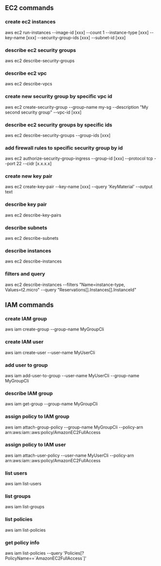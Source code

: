 ## EC2 commands

### create ec2 instances
aws ec2 run-instances 
    --image-id [xxx] 
    --count 1 
    --instance-type [xxx]
    --key-name [xxx]
    --security-group-ids [xxx]
    --subnet-id [xxx]


### describe ec2 security groups
aws ec2 describe-security-groups

### describe ec2 vpc
aws ec2 describe-vpcs

### create new security group by specific vpc id
aws ec2 create-security-group --group-name my-sg --description "My second security group" --vpc-id [xxx]

### describe ec2 security groups by specific ids
aws ec2 describe-security-groups  --group-ids [xxx]

### add firewall rules to specific security group by id
aws ec2 authorize-security-group-ingress --group-id [xxx] --protocol tcp --port 22 --cidr [x.x.x.x]

### create new key pair
aws ec2 create-key-pair --key-name [xxx] --query 'KeyMaterial' --output text

### describe key pair
aws ec2 describe-key-pairs

### describe subnets
aws ec2 describe-subnets

### describe instances
aws ec2 describe-instances


### filters and query
aws ec2 describe-instances --filters "Name=instance-type, Values=t2.micro" --query "Reservations[].Instances[].InstanceId"

## IAM commands

### create IAM group
aws iam create-group --group-name MyGroupCli

### create IAM user
aws iam create-user --user-name MyUserCli

### add user to group
aws iam add-user-to-group --user-name MyUserCli --group-name MyGroupCli

### describe IAM group
aws iam get-group --group-name MyGroupCli

### assign policy to IAM group
aws iam attach-group-policy --group-name MyGroupCli --policy-arn arn:aws:iam::aws:policy/AmazonEC2FullAccess

### assign policy to IAM user
aws iam attach-user-policy --user-name MyUserCli --policy-arn arn:aws:iam::aws:policy/AmazonEC2FullAccess

### list users
aws iam list-users

### list groups
aws iam list-groups

### list policies
aws iam list-policies

### get policy info
aws iam list-policies --query 'Policies[?PolicyName==\`AmazonEC2FullAccess\`]'
